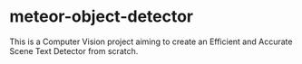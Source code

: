 # meteor-object-detector

This is a Computer Vision project aiming to create an Efficient and Accurate Scene Text Detector from scratch.









